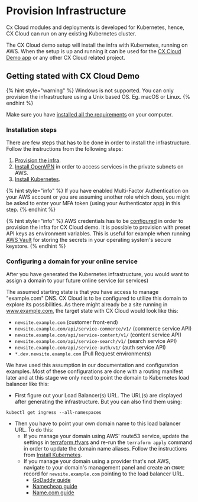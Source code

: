 # Provision Infrastructure

Cx Cloud modules and deployments is developed for Kubernetes, hence, CX Cloud can run on any existing Kubernetes cluster.

The CX Cloud demo setup will install the infra with Kubernetes, running on AWS. When the setup is up and running it can be used for the [CX Cloud Demo app](https://github.com/cxcloud/demo-cxcloud-monorepo-angular) or any other CX Cloud related project.

## Getting stated with CX Cloud Demo

{% hint style="warning" %}
Windows is not supported. You can only provision the infrastructure using a Unix based OS. Eg. macOS or Linux.
{% endhint %}

Make sure you have [installed all the requirements](../getting-started/prepare-your-environment.md) on your computer.

### Installation steps

There are few steps that has to be done in order to install the infrastructure. Follow the instructions from the following steps:

1. [Provision the infra](https://github.com/cxcloud/demo-cxcloud-k8s/blob/master/terraform/README.md).
2. [Install OpenVPN](https://github.com/cxcloud/demo-cxcloud-k8s/blob/master/openvpn-ansible/README.md) in order to access services in the private subnets on AWS.
3. [Install Kubernetes](https://github.com/cxcloud/demo-cxcloud-k8s/blob/master/kubernetes/README.md).

{% hint style="info" %}
If you have enabled Multi-Factor Authentication on your AWS account or you are assuming another role which does, you might be asked to enter your MFA token \(using your Authenticator app\) in this step.
{% endhint %}

{% hint style="info" %}
AWS credentials has to be [configured](https://docs.aws.amazon.com/cli/latest/userguide/cli-chap-configure.html) in order to provision the infra for CX Cloud demo. It is possible to provision with preset API keys as environment variables. This is useful for example when running [AWS Vault](https://github.com/99designs/aws-vault) for storing the secrets in your operating system's secure keystore.
{% endhint %}

### Configuring a domain for your online service

After you have generated the Kubernetes infrastructure, you would want to assign a domain to your future online service \(or services\)

The assumed starting state is that you have access to manage "example.com" DNS. CX Cloud is to be configured to utilize this domain to explore its possibilities. As there might already be a site running in www.example.com, the target state with CX Cloud would look like this:

* `newsite.example.com` \(customer front-end\)
* `newsite.example.com/api/service-commerce/v1/` \(commerce service API\)
* `newsite.example.com/api/service-content/v1/` \(content service API\)
* `newsite.example.com/api/service-search/v1/` \(search service API\)
* `newsite.example.com/api/service-auth/v1/` \(auth service API\)
* `*.dev.newsite.example.com` \(Pull Request environments\)

We have used this assumption in our documentation and configuration examples. Most of these configurations are done with a routing manifest later and at this stage we only need to point the domain to Kubernetes load balancer like this:

* First figure out your Load Balancer\(s\) URL. The URL\(s\) are displayed after generating the infrastructure. But you can also find them using:

```text
kubectl get ingress --all-namespaces
```

* Then you have to point your own domain name to this load balancer URL. To do this:
  * If you manage your domain using AWS' route53 service, update the settings in [terraform.tfvars](https://github.com/cxcloud/cxcloud-documentation/tree/7585ecd6d3f3a8c408f0919987af56c53decff01/setting-up-a-cxcloud-project/example_vars/terraform.tfvars) and re-run the `terraform apply` command in order to update the domain name aliases. Follow the instructions from [Install Kubernetes](https://github.com/cxcloud/demo-cxcloud-k8s/blob/master/kubernetes/README.md).
  * If you manage your domain using a provider that's not AWS, navigate to your domain's management panel and create an `CNAME` record for `newsite.example.com` pointing to the load balancer URL.
    * [GoDaddy guide](https://fi.godaddy.com/help/add-a-cname-record-19236)
    * [Namecheap guide](https://www.namecheap.com/support/knowledgebase/article.aspx/9646/2237/how-can-i-set-up-a-cname-record-for-my-domain)
    * [Name.com guide](https://www.name.com/support/articles/115004895548-Adding-a-CNAME-Record)

